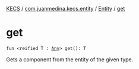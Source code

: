 [KECS](../../index.md) / [com.juanmedina.kecs.entity](../index.md) / [Entity](index.md) / [get](./get.md)

# get

`fun <reified T : `[`Any`](https://kotlinlang.org/api/latest/jvm/stdlib/kotlin/-any/index.html)`> get(): T`

Gets a component from the entity of the given type.

